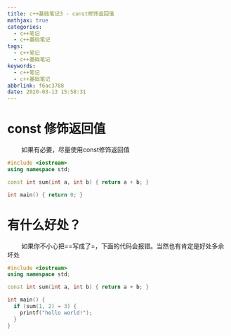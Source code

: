 ```yaml
---
title: c++基础笔记3 - const修饰返回值
mathjax: true
categories:
  - c++笔记
  - c++基础笔记
tags:
  - c++笔记
  - c++基础笔记
keywords:
  - c++笔记
  - c++基础笔记
abbrlink: f6ac3788
date: 2020-03-13 15:58:31
---
```


# const 修饰返回值
&emsp;&emsp; 如果有必要，尽量使用const修饰返回值
```cpp
#include <iostream>
using namespace std;

const int sum(int a, int b) { return a + b; }

int main() { return 0; }
```

# 有什么好处？
&emsp;&emsp; 如果你不小心把==写成了=，下面的代码会报错。当然也有肯定是好处多余坏处
```cpp
#include <iostream>
using namespace std;

const int sum(int a, int b) { return a + b; }

int main() {
  if (sum(1, 2) = 3) {
    printf("hello world!");
  }
}
```
